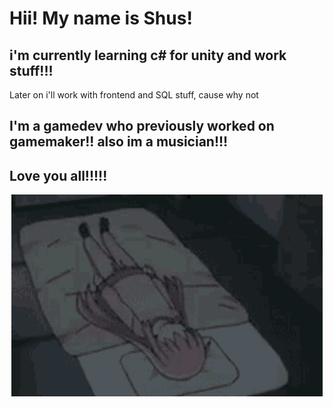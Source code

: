 # Hii! My name is Shus! 

## i'm currently learning c# for unity and work stuff!!!
Later on i'll work with frontend and SQL stuff, cause why not

## I'm a gamedev who previously worked on gamemaker!! also im a musician!!!

## Love you all!!!!!

<p align="center">
    <img src="bocchi-bonking.gif" alt="BOCCHI ROLLING AND BONKING" width="498px" height="323px" title="omg bocchi :0"/>
</p>

<!--
**ShusJeirokku/ShusJeirokku** is a ✨ _special_ ✨ repository because its `README.md` (this file) appears on your GitHub profile.

Here are some ideas to get you started:

- 🔭 I’m currently working on ...
- 🌱 I’m currently learning ...
- 👯 I’m looking to collaborate on ...
- 🤔 I’m looking for help with ...
- 💬 Ask me about ...
- 📫 How to reach me: ...
- 😄 Pronouns: ...
- ⚡ Fun fact: ...
-->
